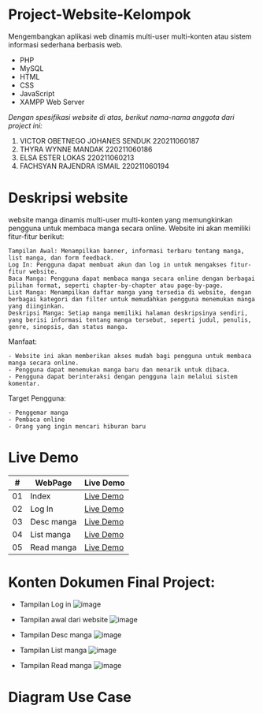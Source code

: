 # Project-Website-Kelompok
Mengembangkan aplikasi web dinamis multi-user multi-konten atau sistem informasi sederhana berbasis web.
- PHP
- MySQL
- HTML
- CSS
- JavaScript
- XAMPP Web Server

*Dengan spesifikasi website di atas, berikut nama-nama anggota dari project ini:*
1. VICTOR OBETNEGO JOHANES SENDUK        220211060187
2. THYRA WYNNE MANDAK                    220211060186
3. ELSA ESTER LOKAS                      220211060213
4. FACHSYAN RAJENDRA ISMAIL		            220211060194
 
# Deskripsi website
website manga dinamis multi-user multi-konten yang memungkinkan pengguna untuk membaca manga secara online. Website ini akan memiliki fitur-fitur berikut:

    Tampilan Awal: Menampilkan banner, informasi terbaru tentang manga, list manga, dan form feedback.
    Log In: Pengguna dapat membuat akun dan log in untuk mengakses fitur-fitur website.
    Baca Manga: Pengguna dapat membaca manga secara online dengan berbagai pilihan format, seperti chapter-by-chapter atau page-by-page.
    List Manga: Menampilkan daftar manga yang tersedia di website, dengan berbagai kategori dan filter untuk memudahkan pengguna menemukan manga yang diinginkan.
    Deskripsi Manga: Setiap manga memiliki halaman deskripsinya sendiri, yang berisi informasi tentang manga tersebut, seperti judul, penulis, genre, sinopsis, dan status manga.
    
Manfaat:

    - Website ini akan memberikan akses mudah bagi pengguna untuk membaca manga secara online.
    - Pengguna dapat menemukan manga baru dan menarik untuk dibaca.
    - Pengguna dapat berinteraksi dengan pengguna lain melalui sistem komentar.

Target Pengguna:

    - Penggemar manga
    - Pembaca online
    - Orang yang ingin mencari hiburan baru

# Live Demo
|  #  | WebPage           | Live Demo                                                                                                      |
| :-: | ------------------|----------------------------------------------------------------------------------------------------------------|
| 01  | Index             | [Live Demo](https://thyrawynne.github.io/Project-Website-Kelompok/Project%20UAS/index.html)                    |
| 02  | Log In            | [Live Demo](https://thyrawynne.github.io/Project-Website-Kelompok/Project%20UAS/login.html)                    |
| 03  | Desc manga        | [Live Demo](https://thyrawynne.github.io/Project-Website-Kelompok/Project%20UAS/desc-manga.html)               |
| 04  | List manga        | [Live Demo](https://thyrawynne.github.io/Project-Website-Kelompok/Project%20UAS/manga.html)                    |
| 05  | Read manga        | [Live Demo](https://thyrawynne.github.io/Project-Website-Kelompok/Project%20UAS/read-manga.html)               |

# Konten Dokumen Final Project:
- Tampilan Log in
  ![image](https://github.com/thyrawynne/Project-Website-Kelompok/assets/130913231/4030d8fc-fc19-4574-8fd7-238f21d3565d)

- Tampilan awal dari website 
  ![image](https://github.com/thyrawynne/Project-Website-Kelompok/assets/130913231/f4fd39cc-a68a-41b4-8a71-fa6928d4da61)

- Tampilan Desc manga
  ![image](https://github.com/thyrawynne/Project-Website-Kelompok/assets/130913231/e893c869-ee09-448e-ae3e-3f056d0827d8)

 - Tampilan List manga
   ![image](https://github.com/thyrawynne/Project-Website-Kelompok/assets/130913231/8b7c5d4f-c36c-46a9-b14b-659b045a5fc7)

- Tampilan Read manga
  ![image](https://github.com/thyrawynne/Project-Website-Kelompok/assets/130913231/527a3896-e735-46e7-9b4c-aed0344430d0)

# Diagram Use Case
